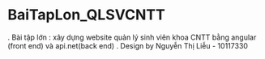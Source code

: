 # BaiTapLon_QLSVCNTT
. Bài tập lớn : xây dựng website quản  lý sinh viên khoa CNTT bằng angular (front end) và api.net(back end)
. Design by Nguyễn Thị Liễu - 10117330
